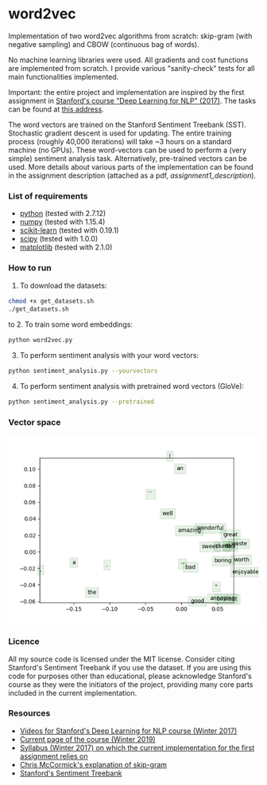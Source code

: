 # word2vec

Implementation of two word2vec algorithms from scratch: skip-gram (with negative sampling) and CBOW (continuous bag of words).

No machine learning libraries were used. All gradients and cost functions are implemented from scratch. I provide various "sanity-check" tests for all main functionalities implemented.

Important: the entire project and implementation are inspired by the first assignment in [Stanford's course "Deep Learning for NLP" (2017)](https://web.stanford.edu/class/archive/cs/cs224n/cs224n.1174/). The tasks can be found at [this address](http://cs224d.stanford.edu/assignment1/index.html).

The word vectors are trained on the Stanford Sentiment Treebank (SST). Stochastic gradient descent is used for updating. The entire training process (roughly 40,000 iterations) will take ~3 hours on a standard machine (no GPUs). These word-vectors can be used to perform a (very simple) sentiment analysis task. Alternatively, pre-trained vectors can be used. More details about various parts of the implementation can be found in the assignment description (attached as a pdf, *assignment1_description*).

### List of requirements
* [python](https://www.python.org/downloads/) (tested with 2.7.12)
* [numpy](https://github.com/numpy/numpy) (tested with 1.15.4)
* [scikit-learn](https://github.com/scikit-learn/scikit-learn) (tested with 0.19.1)
* [scipy](https://www.scipy.org) (tested with 1.0.0)
* [matplotlib](https://github.com/matplotlib/matplotlib) (tested with 2.1.0)

### How to run

1. To download the datasets: 
```bash
chmod +x get_datasets.sh
./get_datasets.sh
```
to 
2. To train some word embeddings:
```bash
python word2vec.py
```
3. To perform sentiment analysis with your word vectors:
```bash
python sentiment_analysis.py --yourvectors
```
4. To perform sentiment analysis with pretrained word vectors (GloVe):
```bash
python sentiment_analysis.py --pretrained
```

### Vector space

![Vector space visualisation](word_vectors_visualization.png)

### Licence

All my source code is licensed under the MIT license. Consider citing Stanford's Sentiment Treebank if you use the dataset. If you are using this code for purposes other than educational, please acknowledge Stanford's course as they were the initiators of the project, providing many core parts included in the current implementation.

### Resources

- [Videos for Stanford's Deep Learning for NLP course (Winter 2017)](https://www.youtube.com/playlist?list=PL3FW7Lu3i5Jsnh1rnUwq_TcylNr7EkRe6)
- [Current page of the course (Winter 2019)](http://web.stanford.edu/class/cs224n/)
- [Syllabus (Winter 2017) on which the current implementation for the first assignment relies on](https://web.stanford.edu/class/archive/cs/cs224n/cs224n.1174/syllabus.html)
- [Chris McCormick's explanation of skip-gram](http://mccormickml.com/2016/04/19/word2vec-tutorial-the-skip-gram-model/)
- [Stanford's Sentiment Treebank](https://aclanthology.info/papers/D13-1170/d13-1170)
